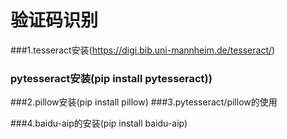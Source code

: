 # 验证码识别

###1.tesseract安装(https://digi.bib.uni-mannheim.de/tesseract/)
### pytesseract安装(pip install pytesseract))
###2.pillow安装(pip install pillow)
###3.pytesseract/pillow的使用

###4.baidu-aip的安装(pip install baidu-aip)
